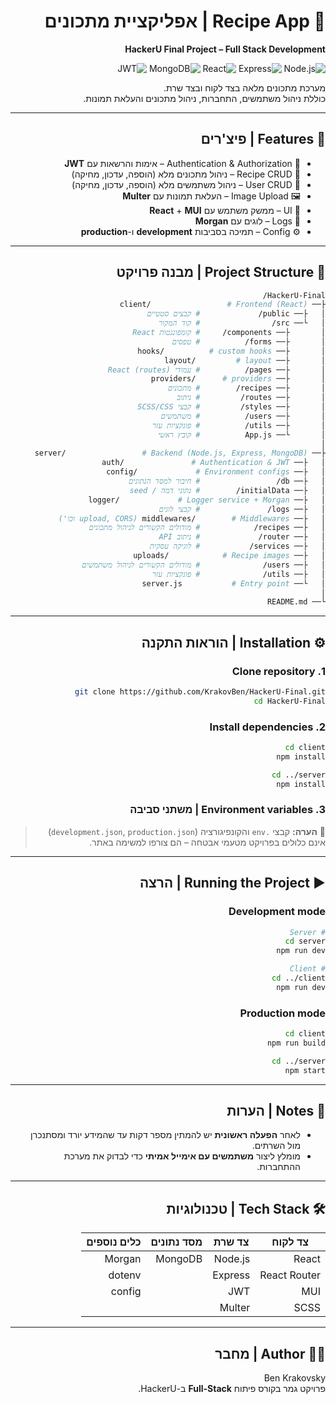 <div dir="rtl" align="right">

# 🍲 Recipe App | אפליקציית מתכונים  
**HackerU Final Project – Full Stack Development**  

![Node.js](https://img.shields.io/badge/Node.js-339933?style=flat&logo=node.js&logoColor=white)
![Express](https://img.shields.io/badge/Express.js-000000?style=flat&logo=express&logoColor=white)
![React](https://img.shields.io/badge/React-20232A?style=flat&logo=react&logoColor=61DAFB)
![MongoDB](https://img.shields.io/badge/MongoDB-4EA94B?style=flat&logo=mongodb&logoColor=white)
![JWT](https://img.shields.io/badge/JWT-000000?style=flat&logo=jsonwebtokens&logoColor=white)

מערכת מתכונים מלאה בצד לקוח ובצד שרת.  
כוללת ניהול משתמשים, התחברות, ניהול מתכונים והעלאת תמונות.  

---

## 🚀 Features | פיצ'רים
- 🔐 Authentication & Authorization – אימות והרשאות עם **JWT**
- 📖 Recipe CRUD – ניהול מתכונים מלא (הוספה, עדכון, מחיקה)
- 🙋 User CRUD – ניהול משתמשים מלא (הוספה, עדכון, מחיקה)
- 🖼️ Image Upload – העלאת תמונות עם **Multer**
- 🎨 UI – ממשק משתמש עם **React** + **MUI**
- 📝 Logs – לוגים עם **Morgan**
- ⚙️ Config – תמיכה בסביבות **development** ו-**production**

---

## 📂 Project Structure | מבנה פרויקט
```bash
HackerU-Final/
├── client/                 # Frontend (React)
│   ├── public/             # קבצים סטטיים
│   └── src/                # קוד המקור
│       ├── components/     # קומפוננטות React
│       ├── forms/          # טפסים
│       ├── hooks/          # custom hooks
│       ├── layout/         # layout
│       ├── pages/          # עמודי React (routes)
│       ├── providers/      # providers
│       ├── recipes/        # מתכונים
│       ├── routes/         # ניתוב
│       ├── styles/         # קבצי SCSS/CSS
│       ├── users/          # משתמשים
│       ├── utils/          # פונקציות עזר
│       └── App.js          # קובץ ראשי
│
├── server/                 # Backend (Node.js, Express, MongoDB)
│   ├── auth/               # Authentication & JWT
│   ├── config/             # Environment configs
│   ├── db/                 # חיבור למסד הנתונים
│   ├── initialData/        # נתוני דמה / seed
│   ├── logger/             # Logger service + Morgan
│   ├── logs/               # קבצי לוגים
│   ├── middlewares/        # Middlewares (upload, CORS וכו')
│   ├── recipes/            # מודולים הקשורים לניהול מתכונים
│   ├── router/             # ניתוב API
│   ├── services/           # לוגיקה עסקית
│   ├── uploads/            # Recipe images
│   ├── users/              # מודולים הקשורים לניהול משתמשים
│   ├── utils/              # פונקציות עזר
│   └── server.js           # Entry point
│
└── README.md
```

---

## ⚙️ Installation | הוראות התקנה

### 1. Clone repository
```bash
git clone https://github.com/KrakovBen/HackerU-Final.git
cd HackerU-Final
```

### 2. Install dependencies
```bash
cd client
npm install

cd ../server
npm install
```

### 3. Environment variables | משתני סביבה
> 📝 **הערה:** קבצי `.env` והקונפיגורציה (`development.json`, `production.json`)  
> אינם כלולים בפרויקט מטעמי אבטחה – הם צורפו למשימה באתר.  

---

## ▶️ Running the Project | הרצה

### Development mode
```bash
# Server
cd server
npm run dev

# Client
cd ../client
npm run dev
```

### Production mode
```bash
cd client
npm run build

cd ../server
npm start
```

---

## 🔑 Notes | הערות
- לאחר **הפעלה ראשונית** יש להמתין מספר דקות עד שהמידע יורד ומסתנכרן מול השרתים.  
- מומלץ ליצור **משתמשים עם אימייל אמיתי** כדי לבדוק את מערכת ההתחברות.  

---

## 🛠️ Tech Stack | טכנולוגיות
| צד לקוח | צד שרת | מסד נתונים | כלים נוספים |
|---------|---------|-------------|-------------|
| React   | Node.js | MongoDB     | Morgan      |
| React Router | Express |         | dotenv      |
| MUI     | JWT     |             | config      |
| SCSS    | Multer  |             |             |

---

## 👨‍💻 Author | מחבר
Ben Krakovsky  
פרויקט גמר בקורס פיתוח **Full-Stack** ב-HackerU.

</div>
